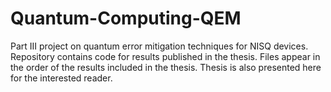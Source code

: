 # Quantum-Computing-QEM
Part III project on quantum error mitigation techniques for NISQ devices. 
Repository contains code for results published in the thesis.
Files appear in the order of the results included in the thesis. 
Thesis is also presented here for the interested reader. 
